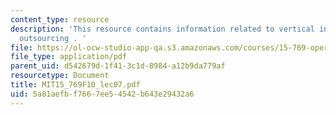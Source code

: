 ```yaml
---
content_type: resource
description: 'This resource contains information related to vertical integration and
  outsourcing . '
file: https://ol-ocw-studio-app-qa.s3.amazonaws.com/courses/15-769-operations-strategy-fall-2010/5a81aefbf7667ee54542b643e29432a6_MIT15_769F10_lec07.pdf
file_type: application/pdf
parent_uid: d542679d-1f41-3c1d-8984-a12b9da779af
resourcetype: Document
title: MIT15_769F10_lec07.pdf
uid: 5a81aefb-f766-7ee5-4542-b643e29432a6
---
```

